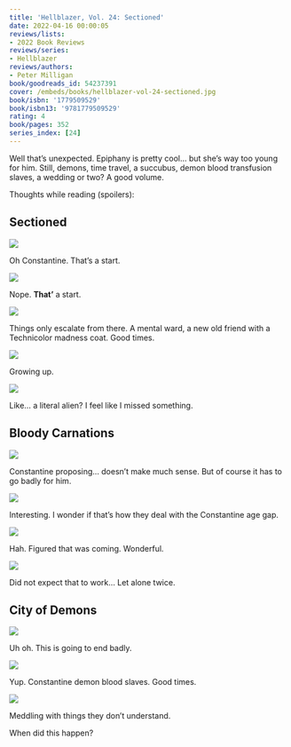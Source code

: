 ```yaml
---
title: 'Hellblazer, Vol. 24: Sectioned'
date: 2022-04-16 00:00:05
reviews/lists:
- 2022 Book Reviews
reviews/series:
- Hellblazer
reviews/authors:
- Peter Milligan
book/goodreads_id: 54237391
cover: /embeds/books/hellblazer-vol-24-sectioned.jpg
book/isbn: '1779509529'
book/isbn13: '9781779509529'
rating: 4
book/pages: 352
series_index: [24]
---
```

Well that’s unexpected. Epiphany is pretty cool… but she’s way too young for him. Still, demons, time travel, a succubus, demon blood transfusion slaves, a wedding or two? A good volume. 

<!--more-->

Thoughts while reading (spoilers):

## Sectioned
![](/embeds/books/attachments/hellblazer-24-29cbef.png)

Oh Constantine. That’s a start. 

![](/embeds/books/attachments/hellblazer-24-56c467.png)

Nope. **That’** a start. 

![](/embeds/books/attachments/hellblazer-24-27fd68.png)

Things only escalate from there. A mental ward, a new old friend with a Technicolor madness coat. Good times. 

![](/embeds/books/attachments/hellblazer-24-cbb690.png)

Growing up. 

![](/embeds/books/attachments/hellblazer-24-ad84b9.png)

Like… a literal alien? I feel like I missed something. 

## Bloody Carnations
![](/embeds/books/attachments/hellblazer-24-005364.png)

Constantine proposing… doesn’t make much sense. But of course it has to go badly for him. 

![](/embeds/books/attachments/hellblazer-24-5a2cf8.png)

Interesting. I wonder if that’s how they deal with the Constantine age gap. 

![](/embeds/books/attachments/hellblazer-24-972525.png)

Hah. Figured that was coming. Wonderful. 

![](/embeds/books/attachments/hellblazer-24-59319e.png)

Did not expect that to work… Let alone twice. 

## City of Demons
![](/embeds/books/attachments/hellblazer-24-8f3a47.png)

Uh oh. This is going to end badly. 

![](/embeds/books/attachments/hellblazer-24-1a8412.png)

Yup. Constantine demon blood slaves. Good times. 

![](/embeds/books/attachments/hellblazer-24-00e240.png)

Meddling with things they don’t understand. 

When did this happen?